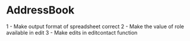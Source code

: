 # AddressBook


1 - Make output format of spreadsheet correct
2 - Make the value of role available in edit
3 - Make edits in editcontact function